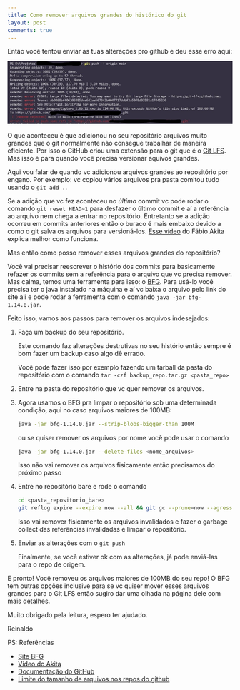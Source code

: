 ```yaml
---
title: Como remover arquivos grandes do histórico do git
layout: post
comments: true
---
```


Então você tentou enviar as tuas alterações pro github e deu esse erro aqui:

<img src="../assets/redacted.jpg" alt="Erro ao dar git push em um repositório">

O que aconteceu é que adicionou no seu repositório arquivos muito grandes que o git normalmente não consegue trabalhar de maneira eficiente. Por isso o GitHub criou uma extensão para o git que é o [Git LFS](https://git-lfs.github.com/). Mas isso é para quando você precisa versionar aquivos grandes.

Aqui vou falar de quando vc adicionou arquivos grandes ao repositório por engano. Por exemplo: vc copiou vários arquivos pra pasta comitou tudo usando o `git add .`.

Se a adição que vc fez aconteceu no _último_ commit vc pode rodar o comando `git reset HEAD~1` para desfazer o último commit e aí a referência ao arquivo nem chega a entrar no repositório. Entretanto se a adição ocorreu em commits anteriores então o buraco é mais embaixo devido a como o git salva os arquivos para versioná-los. [Esse vídeo](https://youtu.be/6Czd1Yetaac) do Fábio Akita explica melhor como funciona.

Mas então como posso remover esses arquivos grandes do repositório? 

Você vai precisar reescrever o histório dos commits para basicamente refazer os commits sem a referência para o arquivo que vc precisa remover. Mas calma, temos uma ferramenta para isso: o [BFG](https://rtyley.github.io/bfg-repo-cleaner/). Para usá-lo você precisa ter o java instalado na máquina e aí vc baixa o arquivo pelo link do site ali e pode rodar a ferramenta com o comando `java -jar bfg-1.14.0.jar`.

Feito isso, vamos aos passos para remover os arquivos indesejados:

1. Faça um backup do seu repositório.
   
    Este comando faz alterações destrutivas no seu histório então sempre é bom fazer um backup caso algo dê errado.

    Você pode fazer isso por exemplo fazendo um tarball da pasta do repositório com o comando `tar -czf backup_repo.tar.gz <pasta_repo>`

2. Entre na pasta do repositório que vc quer remover os arquivos.

3. Agora usamos o BFG pra limpar o repositório sob uma determinada condição, aqui no caso arquivos maiores de 100MB:

    ```bash
    java -jar bfg-1.14.0.jar --strip-blobs-bigger-than 100M 
    ```

    ou se quiser remover os arquivos por nome você pode usar o comando

    ```bash
    java -jar bfg-1.14.0.jar --delete-files <nome_arquivos>
    ```

    Isso não vai remover os arquivos fisicamente então precisamos do próximo passo

4. Entre no repositório bare e rode o comando

    ```bash
    cd <pasta_repositorio_bare>
    git reflog expire --expire now --all && git gc --prune=now --agressive
    ```

    Isso vai remover fisicamente os arquivos invalidados e fazer o garbage collect das referências invalidadas e limpar o repositório.

5. Enviar as alterações com o `git push`

    Finalmente, se você estiver ok com as alterações, já pode enviá-las para o repo de origem.


E pronto! Você removeu os arquivos maiores de 100MB do seu repo! O BFG tem outras opções inclusive para se vc quiser mover esses arquivos grandes para o Git LFS então sugiro dar uma olhada na página dele com mais detalhes.

Muito obrigado pela leitura, espero ter ajudado.

Reinaldo

PS: Referências

* [Site BFG](https://rtyley.github.io/bfg-repo-cleaner/)
* [Vídeo do Akita](https://youtu.be/6Czd1Yetaac)
* [Documentação do GitHub](https://docs.github.com/en/github/managing-large-files/working-with-large-files/removing-files-from-a-repositorys-history)
* [Limite do tamanho de arquivos nos repos do github](https://nulab.com/blog/product-updates/backlog/new-size-limits-git-repositories-files-sept-2020/)